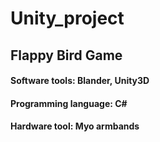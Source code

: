 # Unity_project
## Flappy Bird Game 
#### Software tools:        Blander, Unity3D
#### Programming language:  C#
#### Hardware tool:         Myo armbands 
